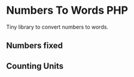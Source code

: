# Numbers To Words PHP

Tiny library to convert numbers to words.

## Numbers fixed

## Counting Units
